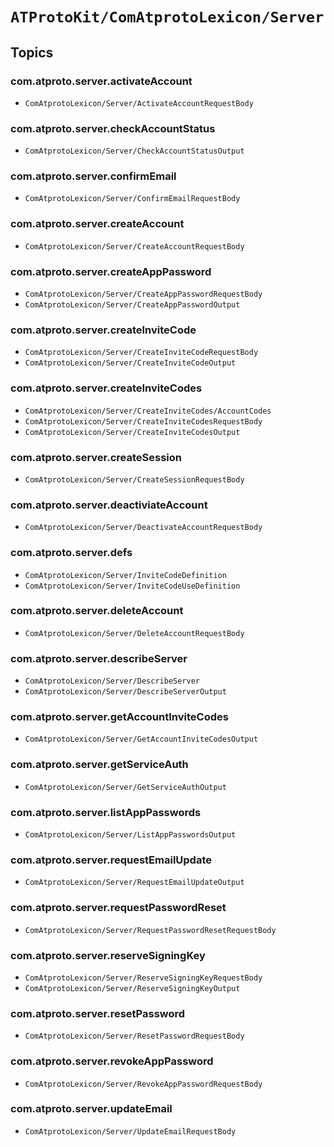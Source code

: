 # ``ATProtoKit/ComAtprotoLexicon/Server``

## Topics

### com.atproto.server.activateAccount

- ``ComAtprotoLexicon/Server/ActivateAccountRequestBody``

### com.atproto.server.checkAccountStatus

- ``ComAtprotoLexicon/Server/CheckAccountStatusOutput``

### com.atproto.server.confirmEmail

- ``ComAtprotoLexicon/Server/ConfirmEmailRequestBody``

### com.atproto.server.createAccount

- ``ComAtprotoLexicon/Server/CreateAccountRequestBody``

### com.atproto.server.createAppPassword

- ``ComAtprotoLexicon/Server/CreateAppPasswordRequestBody``
- ``ComAtprotoLexicon/Server/CreateAppPasswordOutput``

### com.atproto.server.createInviteCode

- ``ComAtprotoLexicon/Server/CreateInviteCodeRequestBody``
- ``ComAtprotoLexicon/Server/CreateInviteCodeOutput``

### com.atproto.server.createInviteCodes

- ``ComAtprotoLexicon/Server/CreateInviteCodes/AccountCodes``
- ``ComAtprotoLexicon/Server/CreateInviteCodesRequestBody``
- ``ComAtprotoLexicon/Server/CreateInviteCodesOutput``

### com.atproto.server.createSession

- ``ComAtprotoLexicon/Server/CreateSessionRequestBody``

### com.atproto.server.deactiviateAccount

- ``ComAtprotoLexicon/Server/DeactivateAccountRequestBody``

### com.atproto.server.defs

- ``ComAtprotoLexicon/Server/InviteCodeDefinition``
- ``ComAtprotoLexicon/Server/InviteCodeUseDefinition``

### com.atproto.server.deleteAccount

- ``ComAtprotoLexicon/Server/DeleteAccountRequestBody``

### com.atproto.server.describeServer

- ``ComAtprotoLexicon/Server/DescribeServer``
- ``ComAtprotoLexicon/Server/DescribeServerOutput``

### com.atproto.server.getAccountInviteCodes

- ``ComAtprotoLexicon/Server/GetAccountInviteCodesOutput``

### com.atproto.server.getServiceAuth

- ``ComAtprotoLexicon/Server/GetServiceAuthOutput``

### com.atproto.server.listAppPasswords

- ``ComAtprotoLexicon/Server/ListAppPasswordsOutput``

### com.atproto.server.requestEmailUpdate

- ``ComAtprotoLexicon/Server/RequestEmailUpdateOutput``

### com.atproto.server.requestPasswordReset

- ``ComAtprotoLexicon/Server/RequestPasswordResetRequestBody``

### com.atproto.server.reserveSigningKey

- ``ComAtprotoLexicon/Server/ReserveSigningKeyRequestBody``
- ``ComAtprotoLexicon/Server/ReserveSigningKeyOutput``

### com.atproto.server.resetPassword

- ``ComAtprotoLexicon/Server/ResetPasswordRequestBody``

### com.atproto.server.revokeAppPassword

- ``ComAtprotoLexicon/Server/RevokeAppPasswordRequestBody``

### com.atproto.server.updateEmail

- ``ComAtprotoLexicon/Server/UpdateEmailRequestBody``
